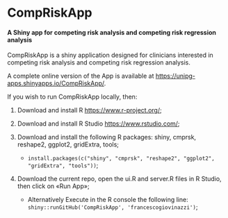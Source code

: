 # CompRiskApp
#### A Shiny app for competing risk analysis and competing risk regression analysis

CompRiskApp is a shiny application designed for clinicians interested in competing risk analysis and
competing risk regression analysis. 

A complete online version of the App is available at <https://unipg-apps.shinyapps.io/CompRiskApp/>. 

If you wish to run CompRiskApp locally, then:

1. Download and install R <https://www.r-project.org/>;

2. Download and install R Studio <https://www.rstudio.com/>;

3. Download and install the following R packages: shiny, cmprsk, reshape2, ggplot2, gridExtra, tools;
    + ```install.packages(c("shiny", "cmprsk", "reshape2", "ggplot2", "gridExtra", "tools"))```;

4. Download the current repo, open the ui.R and server.R files in R Studio, then click on «Run App»;
    + Alternatively Execute in the R console the following line:    ```shiny::runGitHub('CompRiskApp', 'francescogiovinazzi')```;
